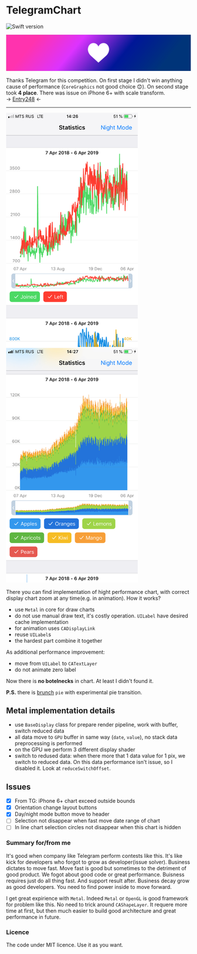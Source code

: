 # TelegramChart
![Swift version](https://img.shields.io/badge/Swift-4.2-orange.svg) 


<img src="https://github.com/AlexandrGraschenkov/TelegramChart/raw/master/logo.png" alt="Demo" width="782" />


Thanks Telegram for this competition. On first stage I didn't win anything cause of performance (`CoreGraphics` not good choice 😊). On second stage took **4 place**. There was issue on iPhone 6+ with scale transform.<br>
-> [Entry248](https://contest.dev/chart-ios/entry248) <-

---
<img src="https://github.com/AlexandrGraschenkov/TelegramChart/raw/master/screenshot_1.png" alt="Demo" width="359" /> &nbsp;
<img src="https://github.com/AlexandrGraschenkov/TelegramChart/raw/master/screenshot_2.png" alt="Demo" width="359" />

There you can find implementation of hight performance chart, with correct display chart zoom at any time(e.g. in animation). How it works?
- use `Metal` in core for draw charts
- do not use manual draw text, it's costly operation. `UILabel` have desired cache implementation
- for animation uses `CADisplayLink`
- reuse `UILabel`s
- the hardest part combine it together



As additional performance improvement: 
- move from `UILabel` to `CATextLayer`
- do not animate zero label

Now there is **no botelnecks** in chart. At least I didn't found it.

**P.S.** there is [brunch](https://github.com/AlexandrGraschenkov/TelegramChart/tree/pie) `pie` with experimental pie transition.

## Metal implementation details

- use `BaseDisplay` class for prepare render pipeline, work with buffer, switch reduced data
- all data move to `GPU` buffer in same way (`date`, `value`), no stack data preprocessing is performed
- on the GPU we perform 3 different display shader
- switch to redused data: when there more that 1 data value for 1 pix, we switch to reduced data. On this data performance isn't issue, so I disabled it. Look at `reduceSwitchOffset`.

## Issues

- [x] From TG: iPhone 6+ chart exceed outside bounds
- [x] Orientation change layout buttons
- [x] Day/night mode button move to header
- [ ] Selection not disappear when fast move date range of chart
- [ ] In line chart selection circles not disappear when this chart is hidden

### Summary for/from me
It's good when company like Telegram perform contests like this. It's like kick for developers who forgot to grow as developer(issue solver). Business dictates to move fast. Move fast is good but sometimes to the detriment of good product. We fogot about good code or great performance. Buisness requires just do all thing fast. And support result after. Business decay grow as good developers. You need to find power inside to move forward.

I get great expirience with `Metal`. Indeed `Metal` or `OpenGL` is good framework for problem like this. No need to trick around `CAShapeLayer`. It requere more time at first, but then much easier to build good architecture and great performance in future.

### Licence
The code under MIT licence. Use it as you want.
